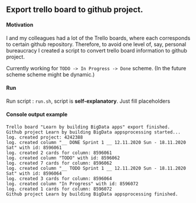 
## Export trello board to github project. 

#### Motivation
I and my colleagues had a lot of the Trello boards, where each corresponds to certain github repository. Therefore, to avoid one level of, say, personal bureaucracy I created a script to convert trello board information to github project. 

Currently working for `TODO -> In Progress -> Done` scheme. (In the future scheme scheme might be dynamic.)


#### Run
Run script : `run.sh`, script is **self-explanatory**. Just fill placeholders

#### Console output example 

```
Trello board "Learn by building BigData apps" export finished.
Github project Learn by building BigData appsprocessing started...
log. created project: 4242388
log. created column "__ DONE Sprint 1 __ 12.11.2020 Sun - 18.11.2020 Sat" with id: 8596061
log. created 2 cards for column: 8596061
log. created column "TODO" with id: 8596062
log. created 7 cards for column: 8596062
log. created column "__ TODO Sprint 1 __ 12.11.2020 Sun - 18.11.2020 Sat" with id: 8596064
log. created 3 cards for column: 8596064
log. created column "In Progress" with id: 8596072
log. created 1 cards for column: 8596072
Github project Learn by building BigData appsprocessing finished.

```
